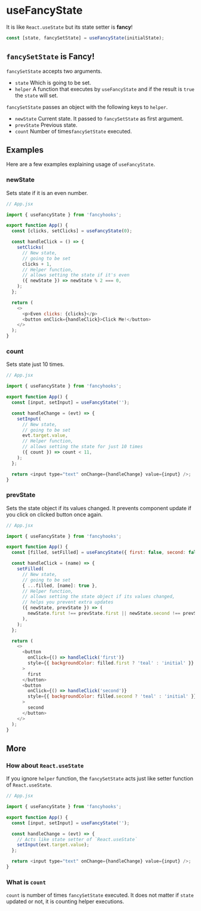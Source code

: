 # useFancyState

It is like `React.useState` but its state setter is **fancy**!

```js
const [state, fancySetState] = useFancyState(initialState);
```

## `fancySetState` is Fancy!

`fancySetState` accepts two arguments.
* `state` Which is going to be set.
* `helper` A function that executes by `useFancyState` and if the result is `true` the `state` will set.

`fancySetState` passes an object with the following keys to `helper`.
* `newState` Current state. It passed to `fancySetState` as first argument.
* `prevState` Previous state.
* `count` Number of times`fancySetState` executed.

## Examples

Here are a few examples explaining usage of `useFancyState`.

### newState

Sets state if it is an even number.

```js
// App.jsx

import { useFancyState } from 'fancyhooks';

export function App() {
  const [clicks, setClicks] = useFancyState(0);

  const handleClick = () => {
    setClicks(
      // New state,
      // going to be set
      clicks + 1,
      // Helper function,
      // allows setting the state if it's even
      ({ newState }) => newState % 2 === 0,
    );
  };

  return (
    <>
      <p>Even clicks: {clicks}</p>
      <button onClick={handleClick}>Click Me!</button>
    </>
  );
}
```

### count

Sets state just 10 times.

```js
// App.jsx

import { useFancyState } from 'fancyhooks';

export function App() {
  const [input, setInput] = useFancyState('');

  const handleChange = (evt) => {
    setInput(
      // New state,
      // going to be set
      evt.target.value,
      // Helper function,
      // allows setting the state for just 10 times
      ({ count }) => count < 11,
    );
  };

  return <input type="text" onChange={handleChange} value={input} />;
}
```

### prevState

Sets the state object if its values changed.
It prevents component update if you click on clicked button once again.

```js
// App.jsx

import { useFancyState } from 'fancyhooks';

export function App() {
  const [filled, setFilled] = useFancyState({ first: false, second: false });

  const handleClick = (name) => {
    setFilled(
      // New state,
      // going to be set
      { ...filled, [name]: true },
      // Helper function,
      // allows setting the state object if its values changed,
      // helps you prevent extra updates
      ({ newState, prevState }) => (
        newState.first !== prevState.first || newState.second !== prevState.second
      ),
    );
  };

  return (
    <>
      <button
        onClick={() => handleClick('first')}
        style={{ backgroundColor: filled.first ? 'teal' : 'initial' }}
      >
        first
      </button>
      <button
        onClick={() => handleClick('second')}
        style={{ backgroundColor: filled.second ? 'teal' : 'initial' }}
      >
        second
      </button>
    </>
  );
}
```

## More

### How about `React.useState`

If you ignore `helper` function, the `fancySetState` acts just like setter function of `React.useState`.

```js
// App.jsx

import { useFancyState } from 'fancyhooks';

export function App() {
  const [input, setInput] = useFancyState('');

  const handleChange = (evt) => {
    // Acts like state setter of `React.useState`
    setInput(evt.target.value);
  };

  return <input type="text" onChange={handleChange} value={input} />;
}
```

### What is `count`

`count` is number of times `fancySetState` executed. It does not matter if `state` updated or not, it is counting helper executions.
